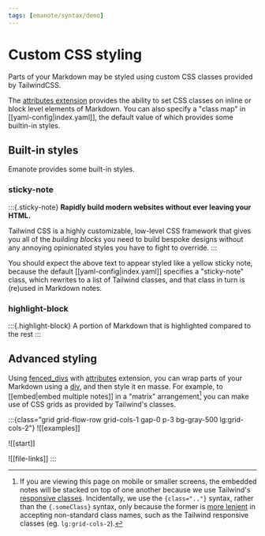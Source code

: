 ```yaml
---
tags: [emanote/syntax/demo]
---
```


# Custom CSS styling

Parts of your Markdown may be styled using custom CSS classes provided by TailwindCSS.  

The [attributes extension](https://github.com/jgm/commonmark-hs/blob/master/commonmark-extensions/test/attributes.md) provides the ability to set CSS classes on inline or block level elements of Markdown. You can also specify a "class map" in [[yaml-config|index.yaml]], the default value of which provides some builtin-in styles.

## Built-in styles

Emanote provides some built-in styles.

### sticky-note

:::{.sticky-note}
**Rapidly build modern websites without ever leaving your HTML.**

Tailwind CSS is a highly customizable, low-level CSS framework that gives you
all of the *building blocks* you need to build bespoke designs without any
annoying opinionated styles you have to fight to override.
:::

You should expect the above text to appear styled like a yellow sticky note, because the default [[yaml-config|index.yaml]] specifies a "sticky-note" class, which rewrites to a list of Tailwind classes, and that class in turn is (re)used in Markdown notes.

### highlight-block

:::{.highlight-block}
A portion of Markdown that is highlighted compared to the rest
:::

## Advanced styling 

Using [fenced_divs](https://github.com/jgm/commonmark-hs/blob/master/commonmark-extensions/test/fenced_divs.md) with [attributes](https://github.com/jgm/commonmark-hs/blob/master/commonmark-extensions/test/attributes.md) extension, you can wrap parts of your Markdown using a [div], and then style it en masse. For example, to [[embed|embed multiple notes]] in a "matrix" arrangement[^mob] you can make use of CSS grids as provided by Tailwind's classes. 

[div]: https://developer.mozilla.org/en-US/docs/Web/HTML/Element/div

:::{class="grid grid-flow-row grid-cols-1 gap-0 p-3 bg-gray-500 lg:grid-cols-2"}
![[examples]]

![[start]]

![[file-links]]
:::


[^mob]: If you are viewing this page on mobile or smaller screens, the embedded notes will be stacked on top of one another because we use Tailwind's [responsive classes](https://tailwindcss.com/docs/responsive-design). Incidentally, we use the `{class=".."}` syntax, rather than the `{.someClass}` syntax, only because the former is [more lenient](https://github.com/jgm/commonmark-hs/issues/76) in accepting non-standard class names, such as the Tailwind responsive classes (eg. `lg:grid-cols-2`).
